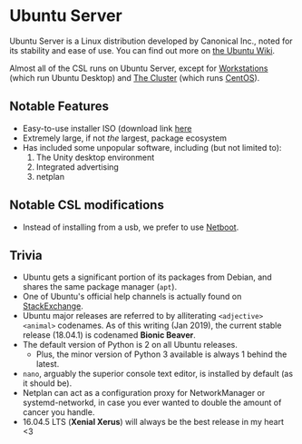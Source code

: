 # Ubuntu Server

Ubuntu Server is a Linux distribution developed by Canonical Inc., noted for its stability and ease of use. You can find out more on [the Ubuntu Wiki](https://wiki.ubuntu.com/BionicBeaver/ReleaseNotes).

Almost all of the CSL runs on Ubuntu Server, except for [Workstations](../../services/workstations/) \(which run Ubuntu Desktop\) and [The Cluster](https://github.com/tjcsl/gitbook/tree/bf09f6bb28bae9f2c7fbfbc3adc86ac82130c565/cluster/README.md) \(which runs [CentOS](centos.md)\).

## Notable Features

* Easy-to-use installer ISO \(download link [here](https://www.ubuntu.com/download/server)
* Extremely large, if not _the_ largest, package ecosystem
* Has included some unpopular software, including \(but not limited to\):
  1. The Unity desktop environment
  2. Integrated advertising
  3. netplan

## Notable CSL modifications

* Instead of installing from a usb, we prefer to use [Netboot](../networking/netboot.md).

## Trivia

* Ubuntu gets a significant portion of its packages from Debian, and shares the same package manager \(`apt`\).
* One of Ubuntu's official help channels is actually found on [StackExchange](https://askubuntu.com/).
* Ubuntu major releases are referred to by alliterating `<adjective> <animal>` codenames. As of this writing \(Jan 2019\), the current stable release \(18.04.1\) is codenamed **Bionic Beaver**.
* The default version of Python is 2 on all Ubuntu releases.
  * Plus, the minor version of Python 3 available is always 1 behind the latest.
* `nano`, arguably the superior console text editor, is installed by default \(as it should be\).
* Netplan can act as a configuration proxy for NetworkManager or systemd-networkd, in case you ever wanted to double the amount of cancer you handle.
* 16.04.5 LTS \(**Xenial Xerus**\) will always be the best release in my heart &lt;3

